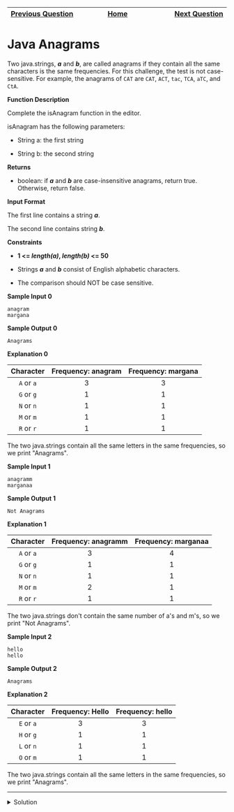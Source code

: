 | <img width=1000>[Previous Question](https://github.com/Kevin-Lago/java-hackerrank-solutions/tree/main/src/java.strings/java_string_reverse)</img> | <img width=1000>[Home](https://github.com/Kevin-Lago/java-hackerrank-solutions)</img> | <img width=1000>[Next Question](https://github.com/Kevin-Lago/java-hackerrank-solutions/tree/main/src/java.strings/java_string_tokens)</img> |
|:---|:---:|---:|

# Java Anagrams

Two java.strings, ___a___ and ___b___, are called anagrams if they contain all the same characters is the same frequencies. For this challenge, the test is not case-sensitive. For example, the anagrams of ```CAT``` are ```CAT```, ```ACT```, ```tac```, ```TCA```, ```aTC```, and ```CtA```.

__Function Description__

Complete the isAnagram function in the editor.

isAnagram has the following parameters:

- String a: the first string

- String b: the second string

__Returns__

- boolean: if ___a___ and ___b___ are case-insensitive anagrams, return true. Otherwise, return false.

__Input Format__

The first line contains a string ___a___.

The second line contains string ___b___.

__Constraints__

- __1 <= _length(a)_, _length(b)_ <= 50__

- Strings ___a___ and ___b___ consist of English alphabetic characters.

- The comparison should NOT be case sensitive.

__Sample Input 0__

```
anagram
margana
```

__Sample Output 0__

```
Anagrams
```

__Explanation 0__

| Character          | Frequency: anagram | Frequency: margana |
|:------------------:|:------------------:|:------------------:|
| ```A``` or ```a``` | 3                  | 3                  |
| ```G``` or ```g``` | 1                  | 1                  |
| ```N``` or ```n``` | 1                  | 1                  |
| ```M``` or ```m``` | 1                  | 1                  |
| ```R``` or ```r``` | 1                  | 1                  |

The two java.strings contain all the same letters in the same frequencies, so we print "Anagrams".

__Sample Input 1__

```
anagramm
marganaa
```

__Sample Output 1__

```
Not Anagrams
```

__Explanation 1__

| Character          | Frequency: anagramm | Frequency: marganaa |
|:------------------:|:-------------------:|:-------------------:|
| ```A``` or ```a``` | 3                   | 4                   |
| ```G``` or ```g``` | 1                   | 1                   |
| ```N``` or ```n``` | 1                   | 1                   |
| ```M``` or ```m``` | 2                   | 1                   |
| ```R``` or ```r``` | 1                   | 1                   |

The two java.strings don't contain the same number of a's and m's, so we print "Not Anagrams".

__Sample Input 2__

```
hello
hello
```

__Sample Output 2__

```
Anagrams
```

__Explanation 2__

| Character          | Frequency: Hello | Frequency: hello |
|:------------------:|:----------------:|:----------------:|
| ```E``` or ```a``` | 3                | 3                |
| ```H``` or ```g``` | 1                | 1                |
| ```L``` or ```n``` | 1                | 1                |
| ```O``` or ```m``` | 1                | 1                |

The two java.strings contain all the same letters in the same frequencies, so we print "Anagrams".

---

<details><summary>Solution</summary>
    
```java
public static boolean isAnagram(String a, String b) {
    for (int i = 0; i < a.length(); i++) {
        for (int j = 0; j < b.length(); j++) {
            if (a.substring(i, i + 1).equalsIgnoreCase(b.substring(j, j + 1))) {
                a = a.substring(i + 1);
                b = j == 0 ? b.substring(j + 1) : b.substring(0, j) + b.substring(j + 1);
                i -= 1;

                break;
            }
        }
    }

    if (a.equals(b)) {
        return true;
    }

    return false;
}
```
</details>
